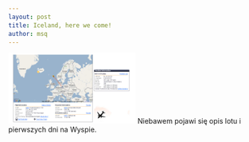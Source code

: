 ```yaml
---
layout: post
title: Iceland, here we come!
author: msq
---
```


<a href="/images/news/iceland_flight_map_01.png"><img src="/images/news/iceland_flight_map_01_thumb.png" class="left" /></a>
Niebawem pojawi się opis lotu i pierwszych dni na Wyspie.

